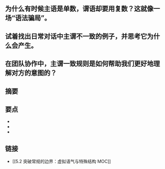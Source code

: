 ## 为什么有时候主语是单数，谓语却要用复数？这就像一场“语法骗局”。


## 试着找出日常对话中主谓不一致的例子，并思考它为什么会产生。


## 在团队协作中，主谓一致规则是如何帮助我们更好地理解对方的意图的？


## 摘要


## 要点

- 
- 
- 

## 链接

- [[5.2 突破常规的边界：虚拟语气与特殊结构 MOC]]
